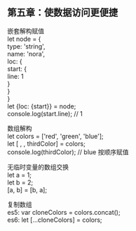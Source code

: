 ## 第五章：使数据访问更便捷

嵌套解构赋值<br>
let node = {<br>
  type: 'string',<br>
  name: 'nora',<br>
  loc: {<br>
    start: {<br>
      line: 1<br>
    }<br>
  }<br>
}<br>
let {loc: {start}} = node;<br>
console.log(start.line); // 1<br>

数组解构<br>
let colors = ['red', 'green', 'blue'];<br>
let [ , , thirdColor] = colors;<br>
console.log(thirdColor); // blue  按顺序赋值<br>

无临时变量的数组交换<br>
let a = 1;<br>
let b = 2;<br>
[a, b] = [b, a];<br>

复制数组<br>
es5: var cloneColors = colors.concat();<br>
es6: let [...cloneColors] = colors;<br>